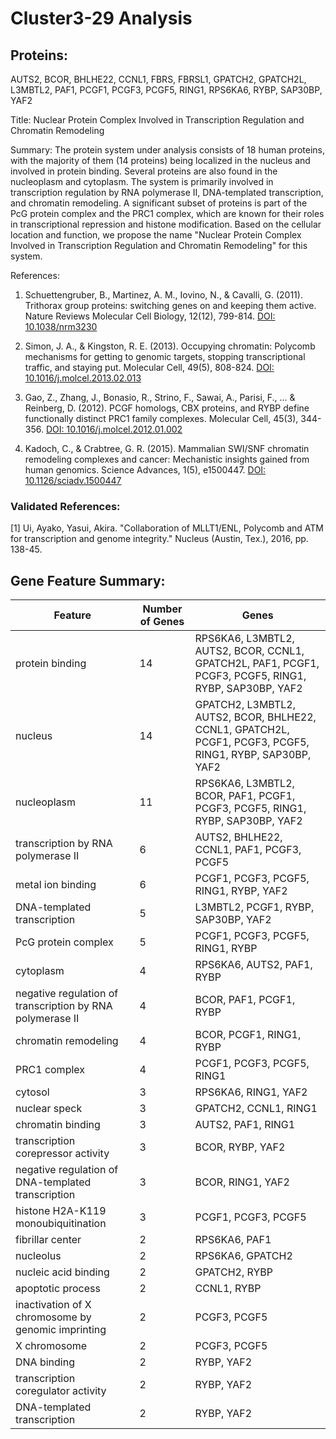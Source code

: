 # Cluster3-29 Analysis

## Proteins: 

AUTS2, BCOR, BHLHE22, CCNL1, FBRS, FBRSL1, GPATCH2, GPATCH2L, L3MBTL2, PAF1, PCGF1, PCGF3, PCGF5, RING1, RPS6KA6, RYBP, SAP30BP, YAF2

Title: Nuclear Protein Complex Involved in Transcription Regulation and Chromatin Remodeling

Summary: The protein system under analysis consists of 18 human proteins, with the majority of them (14 proteins) being localized in the nucleus and involved in protein binding. Several proteins are also found in the nucleoplasm and cytoplasm. The system is primarily involved in transcription regulation by RNA polymerase II, DNA-templated transcription, and chromatin remodeling. A significant subset of proteins is part of the PcG protein complex and the PRC1 complex, which are known for their roles in transcriptional repression and histone modification. Based on the cellular location and function, we propose the name "Nuclear Protein Complex Involved in Transcription Regulation and Chromatin Remodeling" for this system.

References:

1. Schuettengruber, B., Martinez, A. M., Iovino, N., & Cavalli, G. (2011). Trithorax group proteins: switching genes on and keeping them active. Nature Reviews Molecular Cell Biology, 12(12), 799-814. [DOI: 10.1038/nrm3230](https://www.nature.com/articles/nrm3230)

2. Simon, J. A., & Kingston, R. E. (2013). Occupying chromatin: Polycomb mechanisms for getting to genomic targets, stopping transcriptional traffic, and staying put. Molecular Cell, 49(5), 808-824. [DOI: 10.1016/j.molcel.2013.02.013](https://www.cell.com/molecular-cell/fulltext/S1097-2765(13)00148-2)

3. Gao, Z., Zhang, J., Bonasio, R., Strino, F., Sawai, A., Parisi, F., ... & Reinberg, D. (2012). PCGF homologs, CBX proteins, and RYBP define functionally distinct PRC1 family complexes. Molecular Cell, 45(3), 344-356. [DOI: 10.1016/j.molcel.2012.01.002](https://www.cell.com/molecular-cell/fulltext/S1097-2765(12)00050-2)

4. Kadoch, C., & Crabtree, G. R. (2015). Mammalian SWI/SNF chromatin remodeling complexes and cancer: Mechanistic insights gained from human genomics. Science Advances, 1(5), e1500447. [DOI: 10.1126/sciadv.1500447](https://advances.sciencemag.org/content/1/5/e1500447)

### Validated References: 

[1] Ui, Ayako, Yasui, Akira. "Collaboration of MLLT1/ENL, Polycomb and ATM for transcription and genome integrity." Nucleus (Austin, Tex.), 2016, pp. 138-45.



## Gene Feature Summary: 

| Feature | Number of Genes | Genes |
| --- | --- | --- |
| protein binding | 14 | RPS6KA6, L3MBTL2, AUTS2, BCOR, CCNL1, GPATCH2L, PAF1, PCGF1, PCGF3, PCGF5, RING1, RYBP, SAP30BP, YAF2 |
| nucleus | 14 | GPATCH2, L3MBTL2, AUTS2, BCOR, BHLHE22, CCNL1, GPATCH2L, PCGF1, PCGF3, PCGF5, RING1, RYBP, SAP30BP, YAF2 |
| nucleoplasm | 11 | RPS6KA6, L3MBTL2, BCOR, PAF1, PCGF1, PCGF3, PCGF5, RING1, RYBP, SAP30BP, YAF2 |
|  transcription by RNA polymerase II | 6 | AUTS2, BHLHE22, CCNL1, PAF1, PCGF3, PCGF5 |
| metal ion binding | 6 | PCGF1, PCGF3, PCGF5, RING1, RYBP, YAF2 |
|  DNA-templated transcription | 5 | L3MBTL2, PCGF1, RYBP, SAP30BP, YAF2 |
| PcG protein complex | 5 | PCGF1, PCGF3, PCGF5, RING1, RYBP |
| cytoplasm | 4 | RPS6KA6, AUTS2, PAF1, RYBP |
| negative regulation of transcription by RNA polymerase II | 4 | BCOR, PAF1, PCGF1, RYBP |
| chromatin remodeling | 4 | BCOR, PCGF1, RING1, RYBP |
| PRC1 complex | 4 | PCGF1, PCGF3, PCGF5, RING1 |
| cytosol | 3 | RPS6KA6, RING1, YAF2 |
| nuclear speck | 3 | GPATCH2, CCNL1, RING1 |
| chromatin binding | 3 | AUTS2, PAF1, RING1 |
| transcription corepressor activity | 3 | BCOR, RYBP, YAF2 |
| negative regulation of DNA-templated transcription | 3 | BCOR, RING1, YAF2 |
| histone H2A-K119 monoubiquitination | 3 | PCGF1, PCGF3, PCGF5 |
| fibrillar center | 2 | RPS6KA6, PAF1 |
| nucleolus | 2 | RPS6KA6, GPATCH2 |
| nucleic acid binding | 2 | GPATCH2, RYBP |
|  apoptotic process | 2 | CCNL1, RYBP |
| inactivation of X chromosome by genomic imprinting | 2 | PCGF3, PCGF5 |
| X chromosome | 2 | PCGF3, PCGF5 |
| DNA binding | 2 | RYBP, YAF2 |
| transcription coregulator activity | 2 | RYBP, YAF2 |
| DNA-templated transcription | 2 | RYBP, YAF2 |

